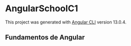 # AngularSchoolC1

This project was generated with [Angular CLI](https://github.com/angular/angular-cli) version 13.0.4.

## Fundamentos de Angular
